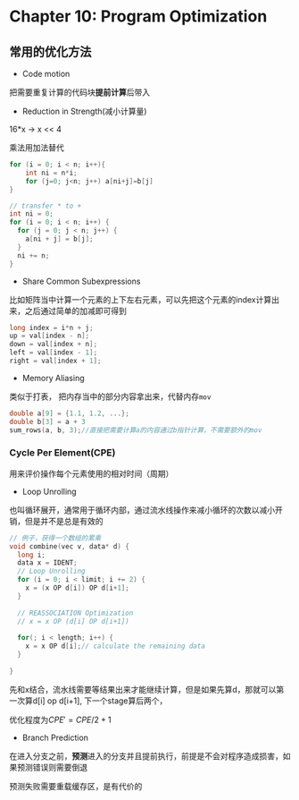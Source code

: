 # Chapter 10: Program Optimization

## 常用的优化方法

- Code motion

把需要重复计算的代码块**提前计算**后带入

- Reduction in Strength(减小计算量)

16*x -> x << 4

乘法用加法替代

```c
for (i = 0; i < n; i++){
	int ni = n*i;
	for (j=0; j<n; j++) a[ni+j]=b[j]
}

// transfer * to +
int ni = 0;
for (i = 0; i < n; i++) {
  for (j = 0; j < n; j++) {
    a[ni + j] = b[j];
  }
  ni += n;
}
```

- Share Common Subexpressions

比如矩阵当中计算一个元素的上下左右元素，可以先把这个元素的index计算出来，之后通过简单的加减即可得到

```c
long index = i*n + j;
up = val[index - n];
down = val[index + n];
left = val[index - 1];
right = val[index + 1];
```

- Memory Aliasing

类似于打表， 把内存当中的部分内容拿出来，代替内存`mov`

```c
double a[9] = {1.1, 1.2, ...};
double b[3] = a + 3
sum_rows(a, b, 3);//直接把需要计算a的内容通过b指针计算，不需要额外的mov
```

### Cycle Per Element(CPE)

用来评价操作每个元素使用的相对时间（周期）

- Loop Unrolling

也叫循环展开，通常用于循环内部，通过流水线操作来减小循环的次数以减小开销，但是并不是总是有效的

```c
// 例子，获得一个数组的累乘
void combine(vec v, data* d) {
  long i;
  data x = IDENT;
  // Loop Unrolling
  for (i = 0; i < limit; i += 2) {
    x = (x OP d[i]) OP d[i+1];
  }
  
  // REASSOCIATION Optimization
  // x = x OP (d[i] OP d[i+1])
  
  for(; i < length; i++) {
    x = x OP d[i];// calculate the remaining data
  }
  
}
```

先和x结合，流水线需要等结果出来才能继续计算，但是如果先算d，那就可以第一次算d[i] op d[i+1], 下一个stage算后两个，

优化程度为$CPE' = CPE/2 + 1$



- Branch Prediction

在进入分支之前，**预测**进入的分支并且提前执行，前提是不会对程序造成损害，如果预测错误则需要倒退

预测失败需要重载缓存区，是有代价的

